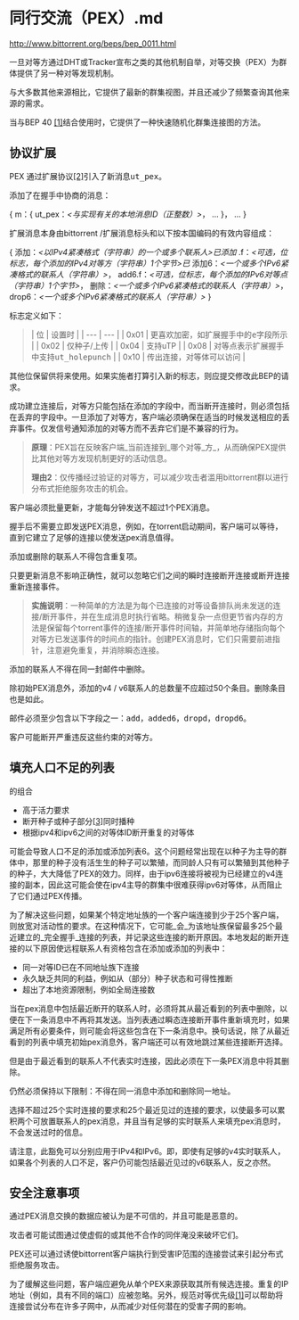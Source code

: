 # 同行交流（PEX）.md
http://www.bittorrent.org/beps/bep_0011.html


一旦对等方通过DHT或Tracker宣布之类的其他机制自举，对等交换（PEX）为群体提供了另一种对等发现机制。

与大多数其他来源相比，它提供了最新的群集视图，并且还减少了频繁查询其他来源的需求。

当与BEP 40 [[1]](http://www.bittorrent.org/beps/bep_0011.html#bep-40)结合使用时，它提供了一种快速随机化群集连接图的方法。

## 协议扩展

PEX 通过扩展协议[[2]](http://www.bittorrent.org/beps/bep_0011.html#bep-10)引入了新消息<tt class="docutils literal">ut_pex</tt>。[](http://www.bittorrent.org/beps/bep_0011.html#bep-10)

添加了在握手中协商的消息：

{
  m：{
    ut_pex：_<与实现有关的本地消息ID（正整数）>_，
    ...
  }，
  ...
}

扩展消息本身由bittorrent /扩展消息标头和以下按本国编码的有效内容组成：

{
  添加：_<以IPv4紧凑格式（字符串）的一个或多个联系人>已添加_ 
  .f：_<可选，位标志，每个添加的IPv4对等方（字符串）1个字节>已_ 
  添加6：_<一个或多个IPv6紧凑格式的联系人（字符串）>_，
  add6.f：_<可选，位标志，每个添加的IPv6对等点（字符串）1个字节>_，
  删除：_<一个或多个IPv6紧凑格式的联系人（字符串）>_，
  drop6：_<一个或多个IPv6紧凑格式的联系人（字符串）>_
}

标志定义如下：

> <colgroup><col width="5%"><col width="95%"></colgroup>
> | 位 | 设置时 |
> | --- | --- |
> | 0x01 | 更喜欢加密，如扩展握手中的<tt class="docutils literal">e</tt>字段所示 |
> | 0x02 | 仅种子/上传 |
> | 0x04 | 支持uTP |
> | 0x08 | 对等点表示扩展握手中支持<tt class="docutils literal">ut_holepunch</tt> |
> | 0x10 | 传出连接，对等体可以访问 |

其他位保留供将来使用。如果实施者打算引入新的标志，则应提交修改此BEP的请求。

成功建立连接后，对等方只能包括在<tt class="docutils literal">添加的</tt>字段中，而当断开连接时，则必须包括在<tt class="docutils literal">丢弃的</tt>字段中。一旦<tt class="docutils literal">添加</tt>了对等方，客户端必须确保在适当的时候发送相应的<tt class="docutils literal">丢弃</tt>事件。仅发信号通知添加的对等方而不丢弃它们是不兼容的行为。

> **原理**：PEX旨在反映客户端_当前连接到_哪个对等_方_，从而确保PEX提供比其他对等方发现机制更好的活动信息。
> 
> **理由2**：仅传播经过验证的对等方，可以减少攻击者滥用bittorrent群以进行分布式拒绝服务攻击的机会。

客户端必须批量更新，才能每分钟发送不超过1个PEX消息。

握手后不需要立即发送PEX消息，例如，在torrent启动期间，客户端可以等待，直到它建立了足够的连接以使发送pex消息值得。

添加或删除的联系人不得包含重复项。

只要更新消息不影响正确性，就可以忽略它们之间的瞬时连接断开连接或断开连接重新连接事件。

> **实施说明**：一种简单的方法是为每个已连接的对等设备排队尚未发送的连接/断开事件，并在生成消息时执行省略。稍微复杂一点但更节省内存的方法是保留每个torrent事件的连接/断开事件时间轴，并简单地存储指向每个对等方已发送事件的时间点的指针。创建PEX消息时，它们只需要前进指针，注意避免重复，并消除瞬态连接。

添加的联系人不得在同一封邮件中删除。

除初始PEX消息外，添加的v4 / v6联系人的总数量不应超过50个条目。删除条目也是如此。

邮件必须至少包含以下字段之一：<tt class="docutils literal">add，added6，dropd，dropd6</tt>。

客户可能断开严重违反这些约束的对等方。

## 填充人口不足的列表

的组合

*   高于活力要求
*   断开种子或种子部分[[3]](http://www.bittorrent.org/beps/bep_0011.html#bep-21)同时播种
*   根据ipv4和ipv6之间的对等体ID断开重复的对等体

可能会导致人口不足的<tt class="docutils literal">添加</tt>或<tt class="docutils literal">添加</tt>列表6。这个问题经常出现在以种子为主导的群体中，那里的种子没有活生生的种子可以繁殖，而同龄人只有可以繁殖到其他种子的种子，大大降低了PEX的效力。同样，由于ipv6连接将被视为已经建立的v4连接的副本，因此这可能会使在ipv4主导的群集中很难获得ipv6对等体，从而阻止了它们通过PEX传播。

为了解决这些问题，如果某个特定地址族的一个客户端连接到少于25个客户端，则放宽对活动性的要求。在这种情况下，它可能_会_为该地址族保留最多25个最近建立的_完全握手_连接的列表，并记录这些连接的断开原因。本地发起的断开连接的以下原因使远程联系人有资格包含在<tt class="docutils literal">添加</tt>或<tt class="docutils literal">添加的</tt>列表中：

*   同一对等ID已在不同地址族下连接
*   永久缺乏共同的利益，例如从（部分）种子状态和可得性推断
*   超出了本地资源限制，例如全局连接数

当在pex消息中包括最近断开的联系人时，必须将其从最近看到的列表中删除，以便在下一条消息中不再将其发送。当列表通过瞬态连接断开事件重新填充时，如果满足所有必要条件，则可能会将这些包含在下一条消息中。换句话说，除了从最近看到的列表中填充初始pex消息外，客户端还可以有效地跳过某些连接断开选择。

但是由于最近看到的联系人不代表实时连接，因此必须在下一条PEX消息中将其删除。

仍然必须保持以下限制：不得在同一消息中添加和删除同一地址。

选择不超过25个实时连接的要求和25个最近见过的连接的要求，以使最多可以累积两个可放置联系人的pex消息，并且当有足够的实时联系人来填充pex消息时，不会发送过时的信息。

请注意，此豁免可以分别应用于IPv4和IPv6。即，即使有足够的v4实时联系人，如果各个列表的人口不足，客户仍可能包括最近见过的v6联系人，反之亦然。

## 安全注意事项

通过PEX消息交换的数据应被认为是不可信的，并且可能是恶意的。

攻击者可能试图通过使虚假的或其他不合作的同伴淹没来破坏它们。

PEX还可以通过诱使bittorrent客户端执行到受害IP范围的连接尝试来引起分布式拒绝服务攻击。

为了缓解这些问题，客户端应避免从单个PEX来源获取其所有候选连接。重复的IP地址（例如，具有不同的端口）应被忽略。另外，规范对等优先级[[1]](http://www.bittorrent.org/beps/bep_0011.html#bep-40)可以帮助将连接尝试分布在许多子网中，从而减少对任何潜在的受害子网的影响。